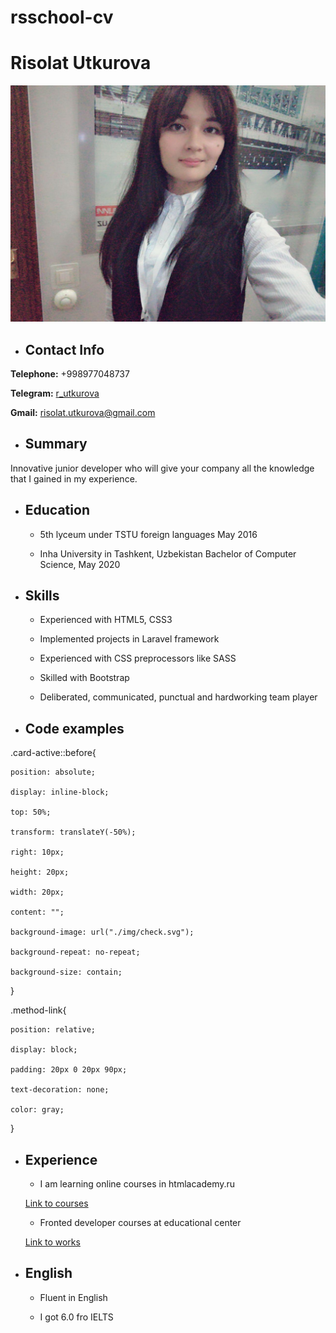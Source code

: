 # rsschool-cv

# Risolat Utkurova

![avatar](/risolat.jpg)

- ## Contact Info

**Telephone:**  +998977048737 

**Telegram:**  [r_utkurova](t.me/r_utkurova)

**Gmail:**  risolat.utkurova@gmail.com

- ##  Summary

Innovative junior developer who will give your company all the knowledge that I gained in my experience.


- ## Education

   - 5th lyceum under TSTU foreign languages May 2016
  
   - Inha University in Tashkent, Uzbekistan Bachelor of Computer Science, May 2020
  

- ## Skills

   - Experienced with HTML5, CSS3

   - Implemented projects in Laravel framework

   - Experienced with CSS preprocessors like SASS

   - Skilled with Bootstrap

   - Deliberated, communicated, punctual and hardworking team player


- ## Code examples

.card-active::before{

	position: absolute;
	
	display: inline-block;
	
	top: 50%;
	
	transform: translateY(-50%);
	
	right: 10px;
	
	height: 20px;
	
	width: 20px;
	
	content: "";
	
	background-image: url("./img/check.svg");
	
	background-repeat: no-repeat;
	
	background-size: contain;
	
}

.method-link{

	position: relative;
	
	display: block;
	
	padding: 20px 0 20px 90px;
	
	text-decoration: none;
	
	color: gray;
	
}

- ## Experience

   - I am learning online courses in htmlacademy.ru

   [Link to courses](https://htmlacademy.ru/profile/id1176211)

   - Fronted developer courses at educational center

   [Link to works](https://htmlacademy.ru/profile/id1176211)

- ## English

   - Fluent in English
   
   - I got 6.0 fro IELTS
   
